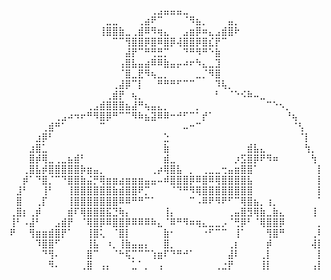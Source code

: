 
⠀⠀⠀⠀⠀⠀⠀⠀⠀⠀⠀⠀⠀⠀⠀⠀⠀⠀⠀⠀⠀⠀⢀⣠⣤⣤⣤⣀⠀⠀⠀⠀⠀⠀⠀⠀⠀⠀⠀⠀⠀⠀⠀⠀⠀⠀⠀⠀⠀
⠀⠀⠀⠀⠀⠀⠀⠀⠀⠀⠀⠀⠀⠀⠀⣀⣀⠀⠀⠀⢀⣴⠟⠉⠀⠀⠀⠈⠻⣦⡀⠀⠀⠀⣤⡀⠀⠀⠀⠀⠀⠀⠀⠀⠀⠀⠀⠀⠀
⠀⠀⠀⠀⠀⠀⠀⠀⠀⠀⠀⠀⠀⠀⢸⣿⣿⣷⣀⢀⣾⠿⠻⢶⣄⠀⠀⣠⣶⡿⠶⣄⣠⣾⣿⠗⠀⠀⠀⠀⠀⠀⠀⠀⠀⠀⠀⠀⠀
⠀⠀⠀⠀⠀⠀⠀⠀⠀⠀⠀⠀⠀⠀⠀⠀⠉⠉⢻⣿⣿⡿⣿⠿⣿⡿⢼⣿⣿⡿⣿⣎⡟⠉⠀⠀⠀⠀⠀⠀⠀⠀⠀⠀⠀⠀⠀⠀⠀
⠀⠀⠀⠀⠀⠀⠀⠀⠀⠀⠀⠀⠀⠀⠀⠀⠀⠀⣼⡟⠉⠛⢛⣛⡉⠀⠀⠙⠛⠻⠛⠑⣷⠀⠀⠀⠀⠀⠀⠀⠀⠀⠀⠀⠀⠀⠀⠀⠀
⠀⠀⠀⠀⠀⠀⠀⠀⠀⠀⠀⠀⠀⠀⠀⠀⠀⢠⣿⣧⣤⣴⠿⠿⣷⣤⡤⠴⠖⠳⣄⣀⣹⠀⠀⠀⠀⠀⠀⠀⠀⠀⠀⠀⠀⠀⠀⠀⠀
⠀⠀⠀⠀⠀⠀⠀⠀⠀⠀⠀⠀⠀⠀⠀⠀⠀⠈⣿⣀⣟⠻⢦⣀⡀⠀⠀⠀⠀⣀⡈⠻⣿⠀⠀⠀⠀⠀⠀⠀⠀⠀⠀⠀⠀⠀⠀⠀⠀
⠀⠀⠀⠀⠀⠀⠀⠀⠀⠀⠀⠀⠀⠀⠀⠀⢀⣼⡿⠉⡇⠀⠀⠛⠛⠛⠋⠉⠉⠀⠀⠀⠹⢧⡀⠀⠀⠀⠀⠀⠀⠀⠀⠀⠀⠀⠀⠀⠀
⠀⠀⠀⠀⠀⠀⠀⠀⠀⠀⠀⠀⠀⠀⠀⢀⣾⡟⠀⢦⡀⠀⠀⠀⠀⠀⠀⠀⠀⠀⠀⠀⠃⠀⠈⠑⠪⠷⠤⣀⠀⠀⠀⠀⠀⠀⠀⠀⠀
⠀⠀⠀⠀⠀⠀⠀⠀⠀⠀⠀⠀⢀⣠⣾⣿⣿⣿⣦⣼⠛⢦⣤⣄⡀⠀⠀⠀⠀⡀⠀⠀⠀⠀⠀⠀⠀⠀⠀⠀⠉⠑⠢⡀⠀⠀⠀⠀⠀
⠀⠀⠀⠀⠀⠀⠀⢀⣠⠴⠲⠖⠛⠻⣿⡿⠛⠉⠉⠻⠷⣦⣽⠿⠿⠒⠚⠋⠉⠁⡞⠁⠀⠀⠀⠀⠀⠀⠀⠀⠀⠀⠀⠘⢦⠀⠀⠀⠀
⠀⠀⠀⠀⠀⢀⣾⠛⠁⠀⠀⠀⠀⠀⠉⠀⠀⠀⠀⠀⠀⠀⠀⠀⠀⠀⠀⠤⠒⠉⠀⠀⠀⠀⠀⠀⠀⠀⠀⠀⠀⠀⠀⠀⠈⢣⠀⠀⠀
⠀⠀⠀⠀⣰⡿⠃⠀⠀⠀⠀⠀⠀⠀⠀⠀⠀⠀⠀⠀⠀⠀⠀⠀⣑⠀⠀⠀⠀⠀⠀⠀⠀⠀⠀⠀⠀⠀⠀⠀⠀⠀⠀⠀⠀⠈⡇⠀⠀
⠀⠀⠀⣰⣿⣁⠀⠀⠀⠀⠀⠀⠀⠀⠀⠀⠀⠀⠀⠀⠀⠀⠀⠀⣷⠀⠀⠀⠀⠀⠀⠀⠀⠀⠀⠀⠀⣾⣧⣄⠀⠀⠀⠀⠀⠀⢳⡀⠀
⠀⠀⠀⣿⡾⢿⣀⢀⣀⣦⣾⠃⠀⠀⠀⠀⠀⠀⠀⠀⠀⠀⠀⠀⣾⣀⠀⠀⠀⠀⠀⠀⠀⠀⠀⡰⣫⣿⡿⠟⠻⠶⠀⠀⠀⠀⠀⢳⠀
⠀⠀⢀⣿⣧⡾⣿⣿⣿⣿⣿⡷⣶⣤⡀⠀⠀⠀⠀⠀⠀⠀⢀⡴⢿⣿⣧⠀⡀⠀⢀⣀⣀⢒⣤⣶⣿⣿⠁⠀⠀⠀⠀⠀⠀⠀⠀⠀⡇
⠀⠀⡾⠁⠙⣿⡈⠉⠙⣿⣿⣷⣬⡛⢿⣶⣶⣴⣶⣶⣶⣤⣤⠤⠾⣿⣿⣿⡿⠿⣿⠿⢿⣿⣿⣿⣿⣧⠀⠀⠀⠀⠀⠀⠀⠀⠀⠀⡇
⠀⣸⠃⠀⠀⢸⠃⠀⠀⢸⣿⣿⣿⣿⣿⣿⣷⣾⣿⣿⠟⡉⠀⠀⠀⠈⠙⠛⠻⢿⣿⣿⣿⣿⣿⣿⣿⣿⠀⠀⠀⠀⠀⠀⠀⠀⠀⠀⡇
⠀⣿⠀⠀⢀⡏⠀⠀⠀⢸⣿⣿⣿⣿⣿⣿⣿⠿⠿⠛⠛⠉⠁⠀⠀⠀⠀⠀⠉⠠⠿⠟⠻⠟⠋⠉⢿⣿⣦⡀⢰⡀⠀⠀⠀⠀⠀⠀⠁
⢀⣿⡆⢀⡾⠀⠀⠀⠀⣾⠏⢿⣿⣿⣿⣯⣙⢷⡄⠀⠀⠀⠀⠀⢸⡄⠀⠀⠀⠀⠀⠀⠀⠀⢀⣤⣿⣻⢿⣷⣀⣷⣄⠀⠀⠀⠀⢸⠀
⢸⠃⠠⣼⠃⠀⠀⣠⣾⡟⠀⠈⢿⣿⡿⠿⣿⣿⡿⠿⠿⠿⠷⣄⠈⠿⠛⠻⠶⢶⣄⣀⣀⡠⠈⢛⡿⠃⠈⢿⣿⣿⡿⠀⠀⠀⠀⠀⡀
⠟⠀⠀⢻⣶⣶⣾⣿⡟⠁⠀⠀⢸⣿⢅⠀⠈⣿⡇⠀⠀⠀⠀⠀⣷⠂⠀⠀⠀⠀⠐⠋⠉⠉⠀⢸⠁⠀⠀⠀⢻⣿⠛⠀⠀⠀⠀⢀⠇
⠀⠀⠀⠀⠹⣿⣿⠋⠀⠀⠀⠀⢸⣧⠀⠰⡀⢸⣷⣤⣤⡄⠀⠀⣿⡀⠀⠀⠀⠀⠀⠀⠀⠀⢀⡆⠀⠀⠀⠀⡾⠀⠀⠀⠀⠀⠀⢼⡇
⠀⠀⠀⠀⠀⠙⢻⠄⠀⠀⠀⠀⣿⠉⠀⠀⠈⠓⢯⡉⠉⠉⢱⣶⠏⠙⠛⠚⠁⠀⠀⠀⠀⠀⣼⠇⠀⠀⠀⢀⡇⠀⠀⠀⠀⠀⠀⠀⡇
⠀⠀⠀⠀⠀⠀⠻⠄⠀⠀⠀⢀⣿⠀⢠⡄⠀⠀⠀⣁⠁⡀⠀⢠⠀⠀⠀⠀⠀⠀⠀⠀⢀⣐⡟⠀⠀⠀⠀⢸⡇⠀⠀⠀⠀⠀⠀⢠⡇













⠀⠀⠀⠀⠀⠀⠀⠀⠀
